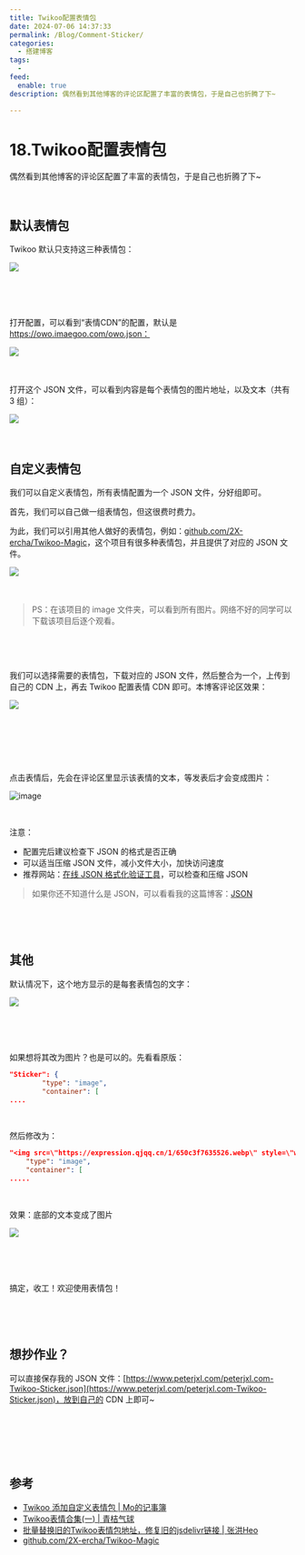 ```yaml
---
title: Twikoo配置表情包
date: 2024-07-06 14:37:33
permalink: /Blog/Comment-Sticker/
categories:
  - 搭建博客
tags:
  - 
feed:
  enable: true
description: 偶然看到其他博客的评论区配置了丰富的表情包，于是自己也折腾了下~

---
```



# 18.Twikoo配置表情包

偶然看到其他博客的评论区配置了丰富的表情包，于是自己也折腾了下~

<!-- more -->

‍

## 默认表情包

Twikoo 默认只支持这三种表情包：

​![](https://image.peterjxl.com/blog/image-20240706112405-w5n2br5.png)​

‍

‍

打开配置，可以看到“表情CDN”的配置，默认是 https://owo.imaegoo.com/owo.json：

​![](https://image.peterjxl.com/blog/image-20240706102826-hg7wffj.png)​

‍

打开这个 JSON 文件，可以看到内容是每个表情包的图片地址，以及文本（共有 3 组）：

​![](https://image.peterjxl.com/blog/image-20240706102758-7g60piy.png)​

‍

## 自定义表情包

我们可以自定义表情包，所有表情配置为一个 JSON 文件，分好组即可。

首先，我们可以自己做一组表情包，但这很费时费力。

为此，我们可以引用其他人做好的表情包，例如：[github.com/2X-ercha/Twikoo-Magic](https://github.com/2X-ercha/Twikoo-Magic)，这个项目有很多种表情包，并且提供了对应的 JSON 文件。

​![](https://image.peterjxl.com/blog/image-20240706193852-tlyqbo5.png)​

‍

> PS：在该项目的 image 文件夹，可以看到所有图片。网络不好的同学可以下载该项目后逐个观看。

‍

‍

我们可以选择需要的表情包，下载对应的 JSON 文件，然后整合为一个，上传到自己的 CDN 上，再去 Twikoo 配置表情 CDN 即可。本博客评论区效果：

​![](https://image.peterjxl.com/blog/image-20240706115304-vr2ve7x.png)​

‍

‍

‍

点击表情后，先会在评论区里显示该表情的文本，等发表后才会变成图片：

​![image](https://image.peterjxl.com/blog/image-20240706125527-m239ex6.png)​

‍

注意：

* 配置完后建议检查下 JSON 的格式是否正确
* 可以适当压缩 JSON 文件，减小文件大小，加快访问速度
* 推荐网站：[在线 JSON 格式化验证工具](https://www.bejson.com/)，可以检查和压缩 JSON

> 如果你还不知道什么是 JSON，可以看看我的这篇博客：[JSON](https://www.peterjxl.com/JSON/0-introduce/)

‍

‍

## 其他

默认情况下，这个地方显示的是每套表情包的文字：

​![](https://image.peterjxl.com/blog/image-20240706152949-xw2x2ex.png)​

‍

‍

如果想将其改为图片？也是可以的。先看看原版：

```JSON
"Sticker": {
        "type": "image",
        "container": [
....
```

‍

然后修改为：

```JSON
"<img src=\"https://expression.qjqq.cn/1/650c3f7635526.webp\" style=\"width: 30px;top: 4px;position: relative;\" title=\"bochi\">": {
    "type": "image",
    "container": [
.....
```

‍

效果：底部的文本变成了图片

​![](https://image.peterjxl.com/blog/image-20240706193806-lqbkcni.png)​

‍

‍

搞定，收工！欢迎使用表情包！

‍

‍

## 想抄作业？

可以直接保存我的 JSON 文件：[https://www.peterjxl.com/peterjxl.com-Twikoo-Sticker.json](https://www.peterjxl.com/peterjxl.com-Twikoo-Sticker.json)，放到自己的 CDN 上即可~

‍

‍

‍

## 参考

* [Twikoo 添加自定义表情包 | Mo的记事簿](https://blog.xiowo.net/posts/759e8c74/)
* [Twikoo表情合集(一) | 青桔气球](https://blog.qjqq.cn/posts/f0b5.html)
* [批量替换旧的Twikoo表情包地址，修复旧的jsdelivr链接 | 张洪Heo](https://blog.zhheo.com/p/7469b3de.html)
* [github.com/2X-ercha/Twikoo-Magic](https://github.com/2X-ercha/Twikoo-Magic)

‍

‍
